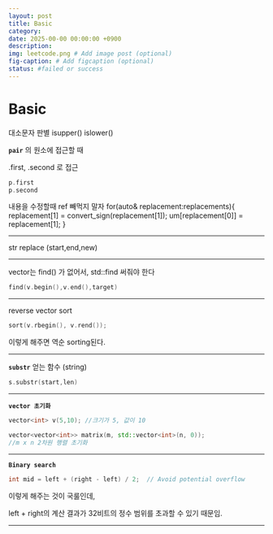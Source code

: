 ```yaml
---
layout: post
title: Basic
category: 
date: 2025-00-00 00:00:00 +0900
description: 
img: leetcode.png # Add image post (optional)
fig-caption: # Add figcaption (optional)
status: #failed or success
---
```


# Basic 

대소문자 판별
isupper()
islower()


**`pair`** 의 원소에 접근할 때

.first, .second 로 접근

```cpp
p.first
p.second
```


내용을 수정할때 ref 빼먹지 말자
for(auto& replacement:replacements){
            replacement[1] = convert_sign(replacement[1]);
            um[replacement[0]] = replacement[1];
        }

---
str replace (start,end,new)


---

vector는 find() 가 없어서, std::find 써줘야 한다 
```cpp
find(v.begin(),v.end(),target) 
````




---

reverse vector sort
```cpp
sort(v.rbegin(), v.rend());
```
이렇게 해주면 역순 sorting된다.

---

**`substr`** 얻는 함수 (string)
```cpp
s.substr(start,len)
```

---
**`vector 초기화`**

```cpp
vector<int> v(5,10); //크기가 5, 값이 10

vector<vector<int>> matrix(m, std::vector<int>(n, 0));
//m x n 2차원 행렬 초기화
```

---

**`Binary search`** 

```cpp
int mid = left + (right - left) / 2;  // Avoid potential overflow
```
이렇게 해주는 것이 국룰인데, 

left + right의 계산 결과가 32비트의 정수 범위를 초과할 수 있기 때문임.

---
